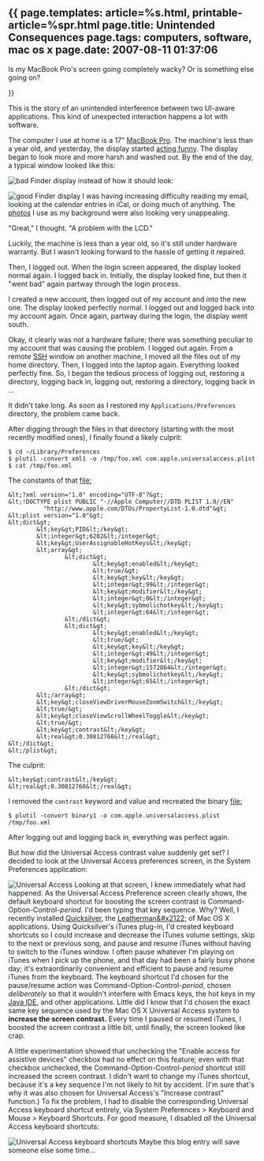 {{
page.templates: article=%s.html, printable-article=%spr.html
page.title: Unintended Consequences
page.tags: computers, software, mac os x
page.date: 2007-08-11 01:37:06
---
Is my MacBook Pro's screen going completely wacky? Or is something
else going on?





}}

This is the story of an unintended interference between two
UI-aware applications. This kind of unexpected interaction happens
a lot with software.

The computer I use at home is a 17"
[MacBook Pro][]. The machine's less
than a year old, and yesterday, the display started
[acting funny][].
The display began to look more and more harsh and washed out. By
the end of the day, a typical window looked like this:

![bad Finder display][]
instead of how it should look:

![good Finder display][]
I was having increasing difficulty reading my email, looking at the
calendar entries in iCal, or doing much of anything. The
[photos][] I use as my background were
also looking very unappealing.

"Great," I thought. "A problem with the LCD."

Luckily, the machine is less than a year old, so it's still under
hardware warranty. But I wasn't looking forward to the hassle of
getting it repaired.

Then, I logged out. When the login screen appeared, the display
looked normal again. I logged back in. Initially, the display
looked fine, but then it "went bad" again partway through the login
process.

I created a new account, then logged out of my account and into the
new one. The display looked perfectly normal. I logged out and
logged back into my account again. Once again, partway during the
login, the display went south.

Okay, it clearly was not a hardware failure; there was something
peculiar to my account that was causing the problem. I logged out
again. From a remote [SSH][] window on
another machine, I moved all the files out of my home directory.
Then, I logged into the laptop again. Everything looked perfectly
fine. So, I began the tedious process of logging out, restoring a
directory, logging back in, logging out, restoring a directory,
logging back in ...

It didn't take long. As soon as I restored my
`Applications/Preferences` directory, the problem came back.

After digging through the files in that directory (starting with
the most recently modified ones), I finally found a likely
culprit:

    $ cd ~/Library/Preferences
    $ plutil -convert xml1 -o /tmp/foo.xml com.apple.universalaccess.plist
    $ cat /tmp/foo.xml

The constants of that [file:][]

    &lt;?xml version="1.0" encoding="UTF-8"?&gt;
    &lt;!DOCTYPE plist PUBLIC "-//Apple Computer//DTD PLIST 1.0//EN" 
              "http://www.apple.com/DTDs/PropertyList-1.0.dtd"&gt;
    &lt;plist version="1.0"&gt;
    &lt;dict&gt;
            &lt;key&gt;PID&lt;/key&gt;
            &lt;integer&gt;6282&lt;/integer&gt;
            &lt;key&gt;UserAssignableHotKeys&lt;/key&gt;
            &lt;array&gt;
                    &lt;dict&gt;
                            &lt;key&gt;enabled&lt;/key&gt;
                            &lt;true/&gt;
                            &lt;key&gt;key&lt;/key&gt;
                            &lt;integer&gt;99&lt;/integer&gt;
                            &lt;key&gt;modifier&lt;/key&gt;
                            &lt;integer&gt;0&lt;/integer&gt;
                            &lt;key&gt;sybmolichotkey&lt;/key&gt;
                            &lt;integer&gt;64&lt;/integer&gt;
                    &lt;/dict&gt;
                    &lt;dict&gt;
                            &lt;key&gt;enabled&lt;/key&gt;
                            &lt;true/&gt;
                            &lt;key&gt;key&lt;/key&gt;
                            &lt;integer&gt;49&lt;/integer&gt;
                            &lt;key&gt;modifier&lt;/key&gt;
                            &lt;integer&gt;1572864&lt;/integer&gt;
                            &lt;key&gt;sybmolichotkey&lt;/key&gt;
                            &lt;integer&gt;65&lt;/integer&gt;
                    &lt;/dict&gt;
            &lt;/array&gt;
            &lt;key&gt;closeViewDriverMouseZoomSwitch&lt;/key&gt;
            &lt;true/&gt;
            &lt;key&gt;closeViewScrollWheelToggle&lt;/key&gt;
            &lt;true/&gt;
            &lt;key&gt;contrast&lt;/key&gt;
            &lt;real&gt;0.30812768&lt;/real&gt;
    &lt;/dict&gt;
    &lt;/plist&gt;

The culprit:

    &lt;key&gt;contrast&lt;/key&gt;
    &lt;real&gt;0.30812768&lt;/real&gt;

I removed the `contrast` keyword and value and recreated the binary
[file:][]

    $ plutil -convert binary1 -o com.apple.universalaccess.plist /tmp/foo.xml

After logging out and logging back in, everything was perfect
again.

But how did the Universal Access contrast value suddenly get set? I
decided to look at the Universal Access preferences screen, in the
System Preferences application:

![Universal Access][]
Looking at that screen, I knew immediately what had happened. As
the Universal Access Preference screen clearly shows, the default
keyboard shortcut for boosting the screen contrast is
Command-Option-Control-*period*. I'd been typing that key sequence.
Why? Well, I recently installed
[Quicksilver][], the
[Leatherman&amp;\#x2122;][] of Mac OS X
applications. Using Quicksilver's iTunes plug-in, I'd created
keyboard shortcuts so I could increase and decrease the iTunes
volume settings, skip to the next or previous song, and pause and
resume iTunes without having to switch to the iTunes window. I
often pause whatever I'm playing on iTunes when I pick up the
phone, and that day had been a fairly busy phone day; it's
extraordinarily convenient and efficient to pause and resume iTunes
from the keyboard. The keyboard shortcut I'd chosen for the
pause/resume action was Command-Option-Control-*period*, chosen
*deliberately* so that it wouldn't interfere with Emacs keys, the
hot keys in my [Java IDE][], and other
applications. Little did I know that I'd chosen the exact same key
sequence used by the Mac OS X Universal Access system to
**increase the screen contrast.** Every time I paused or resumed
iTunes, I boosted the screen contrast a little bit, until finally,
the screen looked like crap.

A little experimentation showed that unchecking the "Enable access
for assistive devices" checkbox had no effect on this feature; even
with that checkbox unchecked, the Command-Option-Control-*period*
shortcut still increased the screen contrast. I didn't want to
change my iTunes shortcut, because it's a key sequence I'm not
likely to hit by accident. (I'm sure that's why it was also chosen
for Universal Access's "Increase contrast" function.) To fix the
problem, I had to disable the corresponding Universal Access
keyboard shortcut entirely, via System Preferences &gt; Keyboard
and Mouse &gt; Keyboard Shortcuts. For good measure, I disabled
*all* the Universal Access keyboard shortcuts:

![Universal Access keyboard shortcuts][]
Maybe this blog entry will save someone else some time...




[MacBook Pro]: http://www.apple.com/macbookpro/
[acting funny]: http://books.google.com/books?id=BzRfkR51i60C&amp;dq=%22acting+funny%22&amp;printsec=frontcover&amp;source=web&amp;ots=BGoE6aSChA&amp;sig=jgdJrGfy87AYu5kkU8mDNrdTyYQ
[bad Finder display]: /static/finder-bad.png "bad Finder display"
[good Finder display]: /static/finder-good.png "good Finder display"
[photos]: /bmc/photography/gallery/
[SSH]: http://www.openssh.org/
[file:]: file:
[file:]: file:
[Universal Access]: /static/universal-access.png "Universal Access"
[Quicksilver]: http://quicksilver.blacktree.com/
[Leatherman&amp;\#x2122;]: http://www.leatherman.com/
[Java IDE]: http://www.netbeans.org/
[Universal Access keyboard shortcuts]: /static/keyboard-shortcuts.png "Universal Access keyboard shortcuts"
